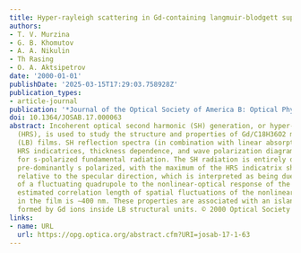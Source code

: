 ```yaml
---
title: Hyper-rayleigh scattering in Gd-containing langmuir-blodgett superstructures
authors:
- T. V. Murzina
- G. B. Khomutov
- A. A. Nikulin
- Th Rasing
- O. A. Aktsipetrov
date: '2000-01-01'
publishDate: '2025-03-15T17:29:03.758928Z'
publication_types:
- article-journal
publication: '*Journal of the Optical Society of America B: Optical Physics*'
doi: 10.1364/JOSAB.17.000063
abstract: Incoherent optical second harmonic (SH) generation, or hyper-Rayleigh scattering
  (HRS), is used to study the structure and properties of Gd/C18H36O2 multilayer Langmuir-Biodgett
  (LB) films. SH reflection spectra (in combination with linear absorption spectra),
  HRS indicatrices, thickness dependence, and wave polarization diagrams are measured
  for s-polarized fundamental radiation. The SH radiation is entirely diffuse but
  pre-dominantly s polarized, with the maximum of the HRS indicatrix shifted by 8i̧rc
  relative to the specular direction, which is interpreted as being due to the contribution
  of a fluctuating quadrupole to the nonlinear-optical response of the films. The
  estimated correlation length of spatial fluctuations of the nonlinear-optical polarization
  in the film is ∼400 nm. These properties are associated with an islandlike structure
  formed by Gd ions inside LB structural units. © 2000 Optical Society of America.
links:
- name: URL
  url: https://opg.optica.org/abstract.cfm?URI=josab-17-1-63
---
```

